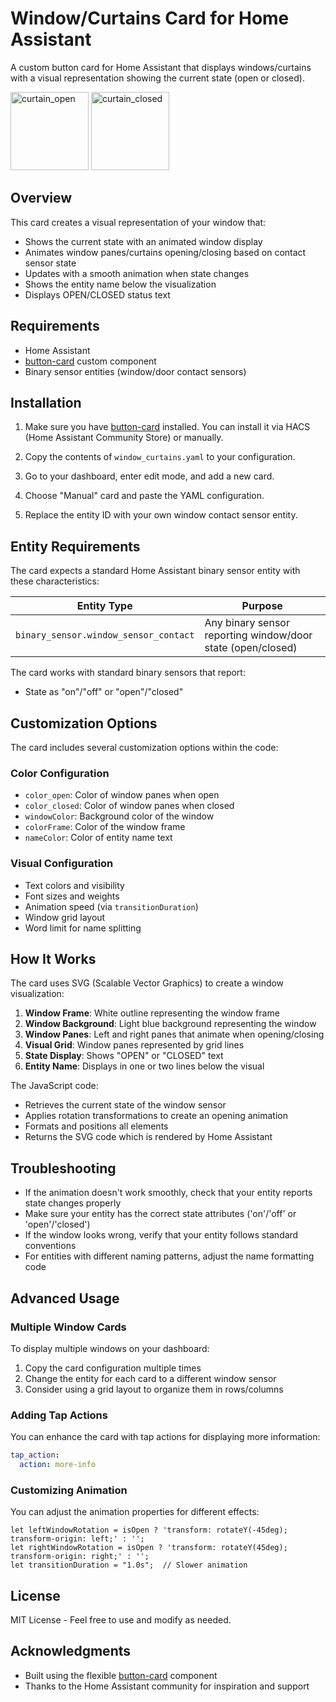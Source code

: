 # Window/Curtains Card for Home Assistant

A custom button card for Home Assistant that displays windows/curtains with a visual representation showing the current state (open or closed).

<img width="125" alt="curtain_open" src="https://github.com/user-attachments/assets/b35c9fbd-4382-4dfa-9462-cbc85896430b" />

<img width="125" alt="curtain_closed" src="https://github.com/user-attachments/assets/30d36cc2-5081-48d6-9505-37029d961502" />

## Overview

This card creates a visual representation of your window that:
- Shows the current state with an animated window display
- Animates window panes/curtains opening/closing based on contact sensor state
- Updates with a smooth animation when state changes
- Shows the entity name below the visualization
- Displays OPEN/CLOSED status text

## Requirements

- Home Assistant
- [button-card](https://github.com/custom-cards/button-card) custom component
- Binary sensor entities (window/door contact sensors)

## Installation

1. Make sure you have [button-card](https://github.com/custom-cards/button-card) installed. You can install it via HACS (Home Assistant Community Store) or manually.

2. Copy the contents of `window_curtains.yaml` to your configuration.

3. Go to your dashboard, enter edit mode, and add a new card.

4. Choose "Manual" card and paste the YAML configuration.

5. Replace the entity ID with your own window contact sensor entity.

## Entity Requirements

The card expects a standard Home Assistant binary sensor entity with these characteristics:

| Entity Type | Purpose |
|-------------|---------|
| `binary_sensor.window_sensor_contact` | Any binary sensor reporting window/door state (open/closed) |

The card works with standard binary sensors that report:
- State as "on"/"off" or "open"/"closed"

## Customization Options

The card includes several customization options within the code:

### Color Configuration

- `color_open`: Color of window panes when open
- `color_closed`: Color of window panes when closed
- `windowColor`: Background color of the window
- `colorFrame`: Color of the window frame
- `nameColor`: Color of entity name text

### Visual Configuration

- Text colors and visibility
- Font sizes and weights
- Animation speed (via `transitionDuration`)
- Window grid layout
- Word limit for name splitting

## How It Works

The card uses SVG (Scalable Vector Graphics) to create a window visualization:

1. **Window Frame**: White outline representing the window frame
2. **Window Background**: Light blue background representing the window
3. **Window Panes**: Left and right panes that animate when opening/closing
4. **Visual Grid**: Window panes represented by grid lines
5. **State Display**: Shows "OPEN" or "CLOSED" text
6. **Entity Name**: Displays in one or two lines below the visual

The JavaScript code:
- Retrieves the current state of the window sensor
- Applies rotation transformations to create an opening animation
- Formats and positions all elements
- Returns the SVG code which is rendered by Home Assistant

## Troubleshooting

- If the animation doesn't work smoothly, check that your entity reports state changes properly
- Make sure your entity has the correct state attributes ('on'/'off' or 'open'/'closed')
- If the window looks wrong, verify that your entity follows standard conventions
- For entities with different naming patterns, adjust the name formatting code

## Advanced Usage

### Multiple Window Cards

To display multiple windows on your dashboard:

1. Copy the card configuration multiple times
2. Change the entity for each card to a different window sensor
3. Consider using a grid layout to organize them in rows/columns

### Adding Tap Actions

You can enhance the card with tap actions for displaying more information:

```yaml
tap_action:
  action: more-info
```

### Customizing Animation

You can adjust the animation properties for different effects:

```
let leftWindowRotation = isOpen ? 'transform: rotateY(-45deg); transform-origin: left;' : '';
let rightWindowRotation = isOpen ? 'transform: rotateY(45deg); transform-origin: right;' : '';
let transitionDuration = "1.0s";  // Slower animation
```

## License

MIT License - Feel free to use and modify as needed.

## Acknowledgments

- Built using the flexible [button-card](https://github.com/custom-cards/button-card) component
- Thanks to the Home Assistant community for inspiration and support
